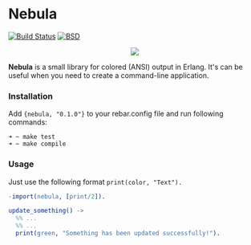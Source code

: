 # Nebula

[![Build Status](https://travis-ci.org/lk-geimfari/nebula.svg?branch=master)](https://travis-ci.org/lk-geimfari/nebula)
[![BSD](https://img.shields.io/pypi/l/Django.svg?maxAge=2592000)](https://github.com/lk-geimfari/nebula/blob/master/LICENSE)

<p align="center">
  <img src="https://raw.githubusercontent.com/lk-geimfari/nebula/master/other/logo.png">
</p>

__Nebula__ is a small library for colored (ANSI) output in Erlang. It's can be useful when you need to create a command-line application.


### Installation

Add `{nebula, "0.1.0"}` to your rebar.config file and run following commands:

```
➜ ~ make test
➜ ~ make compile
```

### Usage
Just use the following format `print(color, "Text").`

```erlang
-import(nebula, [print/2]).

update_something() ->
  %% ...
  %% ...
  print(green, "Something has been updated successfully!").
```
